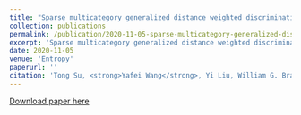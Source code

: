 ```yaml
---
title: "Sparse multicategory generalized distance weighted discrimination in ultra-high dimensions"
collection: publications
permalink: /publication/2020-11-05-sparse-multicategory-generalized-distance-weighted-discrimination-in-ultra-high-dimensions
excerpt: 'Sparse multicategory generalized distance weighted discrimination in ultra-high dimensions'
date: 2020-11-05
venue: 'Entropy'
paperurl: ''
citation: 'Tong Su, <strong>Yafei Wang</strong>, Yi Liu, William G. Branton, Eugene Asahchop, Christopher Power, Bei Jiang, Linglong Kong and Niansheng Tang (2020). Sparse multicategory generalized distance weighted discrimination in ultra-high dimensions. <i><u>Entropy</u></i>, 22(11):1-33. DOI: 10.3390/e22111257'
---
```


[Download paper here](http://wyf-89.github.io/files/Entropy_Sparse%20Multicategory%20Generalized%20Distance%20Weighted%20Discrimination%20in%20Ultra-High%20Dimensions.pdf)
